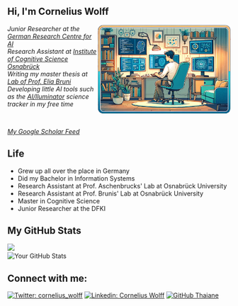 
<h2> Hi, I'm Cornelius Wolff</h2>
<img align='right' src="images/MeWorkingDallE.png" width="300">
<p><em>Junior Researcher at the <a href="https://www.dfki.de/en/web">German Research Centre for AI</a></br>Research Assistant at <a href="https://ikw.uni-osnabrueck.de/en/home.html">Institute of Cognitive Science Osnabrück</a></br>Writing my master thesis at <a href="https://eliabruni.github.io/">Lab of Prof. Elia Bruni</a><br/>Developing little AI tools such as the <a href="https://ailluminator.com/">AI/lluminator</a> science tracker in my free time</em></p>
<br/>
<p><em> <a href="https://scholar.google.com/citations?user=Y8xr0JgAAAAJ">My Google Scholar Feed</a></em></p>

## Life
- Grew up all over the place in Germany
- Did my Bachelor in Information Systems
- Research Assistant at Prof. Aschenbrucks' Lab at Osnabrück University
- Research Assistant at Prof. Brunis' Lab at Osnabrück University
- Master in Cognitive Science
- Junior Researcher at the DFKI

## My GitHub Stats
![](https://komarev.com/ghpvc/?username=cowolff&label=Profile%20Visits&color=blue&style=for-the-badge)
</br>
![Your GitHub Stats](https://github-readme-stats.vercel.app/api?username=cowolff&show_icons=true)

## Connect with me:

[![Twitter: corneIius_wolff](https://img.shields.io/twitter/follow/corneIius_wolff?style=social)](https://twitter.com/corneIius_wolff)
[![Linkedin: Cornelius Wolff](https://img.shields.io/badge/-Cornelius_Wolff-blue?style=flat-square&logo=Linkedin&logoColor=white&link=https://www.linkedin.com/in/cornelius-wolff-18b506185/)](https://www.linkedin.com/in/cornelius-wolff-18b506185/)
[![GitHub Thaiane](https://img.shields.io/github/followers/cowolff?label=follow&style=social)](https://github.com/cowolff)
